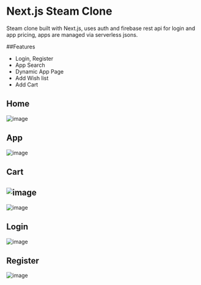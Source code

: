 # Next.js Steam Clone

Steam clone built with Next.js, uses auth and firebase rest api for login and app pricing, apps are managed via serverless jsons.

##Features
  - Login, Register
  - App Search
  - Dynamic App Page
  - Add Wish list
  - Add Cart

## Home
![image](https://github.com/user-attachments/assets/ebb38acf-2c3e-4e9b-9646-38b191f6a177)
## App
![image](https://github.com/user-attachments/assets/3ea18823-86d5-4aaf-8bad-6a8cfa3f749c)
## Cart
![image](https://github.com/user-attachments/assets/d674ff62-00a6-4aaa-a7ec-3f6abbbc1d67)
-
![image](https://github.com/user-attachments/assets/0f3cffc0-13f8-482b-8999-f5860f91f13a)
## Login
![image](https://github.com/user-attachments/assets/018c75fa-a577-465d-bf8d-295319118f54)
## Register
![image](https://github.com/user-attachments/assets/918c3dd5-b06a-4134-97c3-7bbd51fdbef9)



